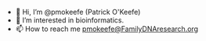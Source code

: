 - 👋 Hi, I’m @pmokeefe (Patrick O'Keefe)
- 👀 I’m interested in bioinformatics.
- 📫 How to reach me pmokeefe@FamilyDNAresearch.org

<!---
pmokeefe/pmokeefe is a ✨ special ✨ repository because its `README.md` (this file) appears on your GitHub profile.
You can click the Preview link to take a look at your changes.
--->
